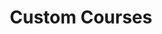 ---
layout: services
slug: custom-courses
title: Custom Courses
subtitle: 
description: Lorem ipsum dolor sit amet consectetur adipisicing elit. Eum, id quod corporis magni ipsam omnis labore sit commodi cum. Quos, consequatur accusantium? Ut corporis qui architecto. Labore nisi alias placeat.
featured-image:
what-to-expect:
faqs:
  - question:
    answer:
  - question:
    answer:
  - question:
    answer:
  - question:
    answer:
---